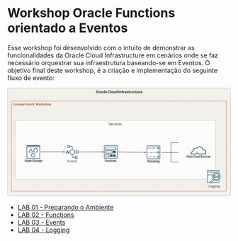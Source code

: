 ﻿# Workshop Oracle Functions orientado a Eventos

Esse workshop foi desenvolvido com o intuito de demonstrar as funcionalidades da Oracle Cloud Infrastructure em cenários onde se faz necessário orquestrar sua infraestrutura baseando-se em Eventos. O objetivo final deste workshop, é a criação e implementação do seguinte fluxo de evento:

![](./Arquitetura.png)

- [LAB 01 - Preparando o Ambiente](./LAB01/LAB01.md)
- [LAB 02 - Functions](./LAB02/LAB02.md)
- [LAB 03 - Events](/LAB03/LAB03.md)
- [LAB 04 - Logging](/LAB04/LAB04.md)
